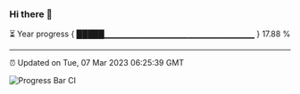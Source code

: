 ### Hi there 👋

⏳ Year progress { █████▁▁▁▁▁▁▁▁▁▁▁▁▁▁▁▁▁▁▁▁▁▁▁▁▁ } 17.88 %

---

⏰ Updated on Tue, 07 Mar 2023 06:25:39 GMT

![Progress Bar CI](https://github.com/ZhaoGui/ZhaoGui/workflows/Progress%20Bar%20CI/badge.svg)
